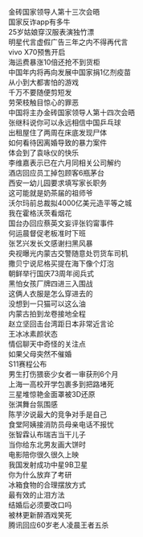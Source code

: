 金砖国家领导人第十三次会晤  
国家反诈app有多牛  
25岁姑娘穿汉服表演独竹漂  
明星代言虚假广告三年之内不得再代言  
vivo X70预售开启  
海运费暴涨10倍还抢不到货柜  
中国年内将再向发展中国家捐1亿剂疫苗  
从小到大都害怕的游戏  
千万不要随便剪短发  
劳荣枝触目惊心的罪恶  
中国将主办金砖国家领导人第十四次会晤  
张继科说你可以永远相信中国乒乓球  
出租屋住了两周在床底发现尸体  
如何看待因离婚导致的暴力案件  
体会到了袁咏仪的快乐  
李维嘉表示已在六月同相关公司解约  
酒店回应员工掉包顾客6瓶茅台  
西安一幼儿园要求填写家长职务  
这可能就是奶茶届的祖师爷  
沃尔玛前总裁拟4000亿美元造平等之城  
我在霍格沃茨看烟花  
国台办回应蔡英文妄评张钧甯事件  
何运晨督促老板准时下班  
张艺兴发长文感谢扫黑风暴  
央视曝光内蒙古交警随意处罚货车司机  
撒贝宁说尼格买提在海下像个灯泡  
朝鲜举行国庆73周年阅兵式  
黑怕女孩厂牌四进三入围战  
这俩人衣服是怎么穿进去的  
没想到一只猫可以这么油  
内蒙古拍到龙卷接地全程  
赵立坚回击台湾距日本非常近言论  
王冰冰素颜状态  
情侣聊天中奇怪的关注点  
如果父母突然不催婚  
S11赛程公布  
男生打伤猥亵少女者一审获刑6个月  
上海一高校开学包裹多到把路堵死  
三星堆惊艳金面罩被3D还原  
张淇舞台氛围感  
陈芋汐说最大的竞争对手是自己  
食堂阿姨接消防员母亲电话不报忧  
张智霖认布瑞吉当干儿子  
当你给东北男友画大饼时  
电影陪你很久很久上映  
我国发射成功中星9B卫星  
你为什么放弃了考研  
冰箱食物的合理摆放方式  
最有效的止泪方法  
结婚后必须要改口吗  
被林更新醉酒戏笑死  
腾讯回应60岁老人凌晨王者五杀  
